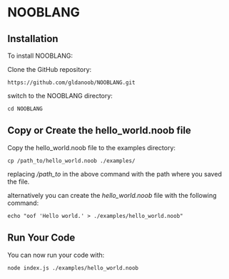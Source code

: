 # NOOBLANG

## Installation

To install NOOBLANG:

Clone the GitHub repository:

`https://github.com/gldanoob/NOOBLANG.git`

switch to the NOOBLANG directory:

`cd NOOBLANG`

## Copy or Create the hello_world.noob file

Copy the hello_world.noob file to the examples directory:

`cp /path_to/hello_world.noob ./examples/`

replacing */path_to* in the above command with the path where you saved the file.

alternatively you can create the *hello_world.noob* file with the following command:

`echo "oof 'Hello world.' > ./examples/hello_world.noob"`
 
## Run Your Code

You can now run your code with: 

`node index.js ./examples/hello_world.noob`
